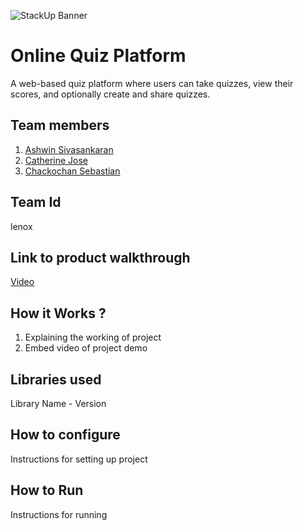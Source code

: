 ![StackUp Banner]([https://tinkerhub.frappe.cloud/files/stackup%20banner.jpeg])

# Online Quiz Platform

A web-based quiz platform where users can take quizzes, view their scores, and optionally create and share quizzes.

## Team members

1. [Ashwin Sivasankaran](https://github.com/ashwinsk24)
2. [Catherine Jose](https://github.com/cath080)
3. [Chackochan Sebastian](https://github.com/Chackoseb)

## Team Id

lenox

## Link to product walkthrough

[Video](https://www.loom.com/share/796b5bc3cfd741b3a9f7ff350ca56e3e)

## How it Works ?

1. Explaining the working of project
2. Embed video of project demo

## Libraries used

Library Name - Version

## How to configure

Instructions for setting up project

## How to Run

Instructions for running
